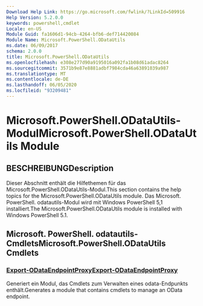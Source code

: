 ```yaml
---
Download Help Link: https://go.microsoft.com/fwlink/?LinkId=509916
Help Version: 5.2.0.0
keywords: powershell,cmdlet
Locale: en-US
Module Guid: fa1606d1-94cb-4264-bfb6-def714420084
Module Name: Microsoft.PowerShell.ODataUtils
ms.date: 06/09/2017
schema: 2.0.0
title: Microsoft.PowerShell.ODataUtils
ms.openlocfilehash: e308e277d90a9195016a092fa1b08d61adac8264
ms.sourcegitcommit: 3571b9e87e8881adbf7984cda46a63891039a987
ms.translationtype: MT
ms.contentlocale: de-DE
ms.lasthandoff: 06/05/2020
ms.locfileid: "93209481"
---
```

# <span data-ttu-id="0190a-103">Microsoft.PowerShell.ODataUtils-Modul</span><span class="sxs-lookup"><span data-stu-id="0190a-103">Microsoft.PowerShell.ODataUtils Module</span></span>

## <span data-ttu-id="0190a-104">BESCHREIBUNG</span><span class="sxs-lookup"><span data-stu-id="0190a-104">Description</span></span>

<span data-ttu-id="0190a-105">Dieser Abschnitt enthält die Hilfethemen für das Microsoft.PowerShell.ODataUtils-Modul.</span><span class="sxs-lookup"><span data-stu-id="0190a-105">This section contains the help topics for the Microsoft.PowerShell.ODataUtils module.</span></span> <span data-ttu-id="0190a-106">Das Microsoft. PowerShell. odatautils-Modul wird mit Windows PowerShell 5,1 installiert.</span><span class="sxs-lookup"><span data-stu-id="0190a-106">The Microsoft.PowerShell.ODataUtils module is installed with Windows PowerShell 5.1.</span></span>

## <span data-ttu-id="0190a-107">Microsoft. PowerShell. odatautils-Cmdlets</span><span class="sxs-lookup"><span data-stu-id="0190a-107">Microsoft.PowerShell.ODataUtils Cmdlets</span></span>

### [<span data-ttu-id="0190a-108">Export-ODataEndpointProxy</span><span class="sxs-lookup"><span data-stu-id="0190a-108">Export-ODataEndpointProxy</span></span>](Export-ODataEndpointProxy.md)
<span data-ttu-id="0190a-109">Generiert ein Modul, das Cmdlets zum Verwalten eines odata-Endpunkts enthält.</span><span class="sxs-lookup"><span data-stu-id="0190a-109">Generates a module that contains cmdlets to manage an OData endpoint.</span></span>
